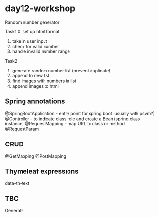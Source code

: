 # day12-workshop
Random number generator

Task1
0. set up html format
1. take in user input
2. check for valid number
3. handle invalid number range

Task2
1. generate random number list (prevent duplicate)
2. append to new list 
3. find images with numbers in list
4. append images to html


## Spring annotations
@SpringBootApplication - entry point for spring boot (usually with psvm?)
@Controller - to indicate class role and create a Bean (spring class instance)
@RequestMapping - map URL to class or method
@RequestParam

## CRUD
@GetMapping
@PostMapping


## Thymeleaf expressions
data-th-text

## TBC
Generate